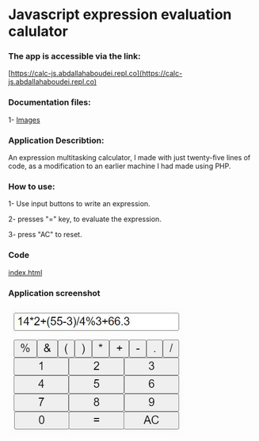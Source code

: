 # Javascript expression evaluation calulator

### **The app is accessible via the link:**
[https://calc-js.abdallahaboudei.repl.co](https://calc-js.abdallahaboudei.repl.co)

### **Documentation files:**
1- [Images](/images/)

### **Application Describtion:**
An expression multitasking calculator, I made with just twenty-five lines of code, as a modification to an earlier machine I had made using PHP. 

### **How to use:**
1- Use input buttons to write an expression.

2- presses "=" key, to evaluate the expression.

3- press "AC" to reset.

### **Code**
[index.html](/index.html)

### **Application screenshot**
![Application Screenshot](/images/311573262_5439160029513814_5011677418161329024_n.jpg?raw=true "Optional Title")



